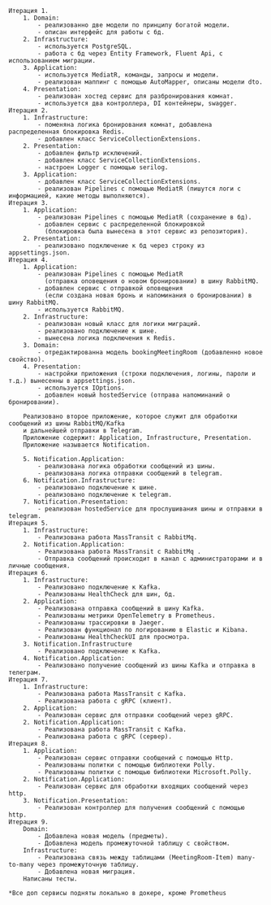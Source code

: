    Итерация 1.
        1. Domain:
            - реализованно две модели по принципу богатой модели.
            - описан интерфейс для работы с бд.
        2. Infrastructure:
            - используется PostgreSQL.
            - работа с бд через Entity Framework, Fluent Api, с использованием миграции.
        3. Application:
            - используется MediatR, команды, запросы и модели.
            - реализован маппинг с помощью AutoMapper, описаны модели dto.
        4. Presentation:
            - реализован хостед сервис для разбронирования комнат.
            - используется два контроллера, DI контейнеры, swagger.
    Итерация 2.
        1. Infrastructure:
            - поменяна логика бронирования комнат, добавлена распределенная блокировка Redis.
            - добавлен класс ServiceCollectionExtensions.
        2. Presentation:
            - добавлен фильтр исключений.
            - добавлен класс ServiceCollectionExtensions.
            - настроен Logger с помощью serilog.
        3. Application:
            - добавлен класс ServiceCollectionExtensions.
            - реализован Pipelines с помощью MediatR (пишутся логи с информацией, какие методы выполняются).
    Итерация 3.
        1. Application:
            - реализован Pipelines с помощью MediatR (сохранение в бд).
            - добавлен сервис с распределенной блокировкой 
              (блокировка была вынесена в этот сервис из репозитория).
        2. Presentation:
            - реализовано подключение к бд через строку из appsettings.json.
    Итерация 4.
        1. Application:
            - реализован Pipelines с помощью MediatR 
              (отправка оповещения о новом бронировании) в шину RabbitMQ.
            - добавлен сервис с отправкой оповещения 
              (если создана новая бронь и напоминания о бронировании) в шину RabbitMQ.
            - используется RabbitMQ.
        2. Infrastructure:
            - реализован новый класс для логики миграций.
            - реализовано подключение к шине.
            - вынесена логика подключения к Redis.
        3. Domain:
            - отредактированна модель bookingMeetingRoom (добавленно новое свойство).
        4. Presentation:
            - настройки приложения (строки подключения, логины, пароли и т.д.) вынесенны в appsettings.json.
            - используется IOptions.
            - добавлен новый hostedService (отправа напоминаний о бронировании).

        Реализовано второе приложение, которое служит для обработки сообщений из шины RabbitMQ/Kafka 
        и дальнейшей отправки в Telegram.
        Приложение содержит: Application, Infrastructure, Presentation.
        Приложение называется Notification.

        5. Notification.Application:
            - реализована логика обработки сообщений из шины.
            - реализована логика отправки сообщений в telegram.
        6. Notification.Infrastructure:
            - реализовано подключение к шине.
            - реализовано подключение к telegram.
        7. Notification.Presentation:
            - реализован hostedService для прослушивания шины и отправки в telegram.
    Итерация 5.
        1. Infrastructure:
            - Реализована работа MassTransit с RabbitMq.
        2. Notification.Application:
            - Реализована работа MassTransit с RabbitMq .
            - Отправка сообщений происходит в канал с администраторами и в личные сообщения.
    Итерация 6.
        1. Infrastructure:
            - Реализовано подключение к Kafka.
            - Реализованы HealthCheck для шин, бд.
        2. Application:
            - Реализована отправка сообщений в шину Kafka.
            - Реализованы метрики OpenTelemetry в Prometheus.
            - Реализованы трассировки в Jaeger.
            - Реализован функционал по логированию в Elastic и Kibana.
            - Реализованы HealthCheckUI для просмотра.
        3. Notification.Infrastructure
            - Реализовано подключение к Kafka.
        4. Notification.Application:
            - Реализовано получение сообщений из шины Kafka и отправка в телеграм.
    Итерация 7.
        1. Infrastructure:
            - Реализована работа MassTransit с Kafka.
            - Реализована работа с gRPC (клиент).
        2. Application:
            - Реализован сервис для отправки сообщений через gRPC.
        2. Notification.Application:
            - Реализована работа MassTransit с Kafka.
            - Реализована работа с gRPC (сервер).
    Итерация 8.
        1. Application:
            - Реализован сервис отправки сообщений с помощью Http.
            - Реализованы политки с помощью библиотеки Polly.
            - Реализованы политки с помощью библиотеки Microsoft.Polly.
        2. Notification.Application:
            - Реализован сервис для обработки входящих сообщений через http.
        3. Notification.Presentation:
            - Реализован контроллер для получения сообщений с помощью http.
    Итерация 9.
        Domain:
            - Добавлена новая модель (предметы).
            - Добавлена модель промежуточной таблицу с свойством.
        Infrastructure:
            - Реализована связь между таблицами (MeetingRoom-Item) many-to-many через промежуточную таблицу.
            - Добавлена новая миграция.
        Написаны тесты.

    *Все доп сервисы подняты локально в докере, кроме Prometheus